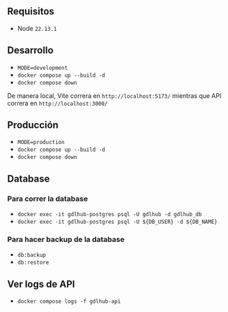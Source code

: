 ## Requisitos

- Node `22.13.1`

## Desarrollo

- `MODE=development`
- `docker compose up --build -d`
- `docker compose down`

De manera local, Vite correra en `http://localhost:5173/` mientras que API correra en `http://localhost:3000/`

## Producción

- `MODE=production`
- `docker compose up --build -d`
- `docker compose down`

## Database
### Para correr la database
- `docker exec -it gdlhub-postgres psql -U gdlhub -d gdlhub_db`
- `docker exec -it gdlhub-postgres psql -U ${DB_USER} -d ${DB_NAME}`

### Para hacer backup de la database
- `db:backup`
- `db:restore`

## Ver logs de API
- `docker compose logs -f gdlhub-api`